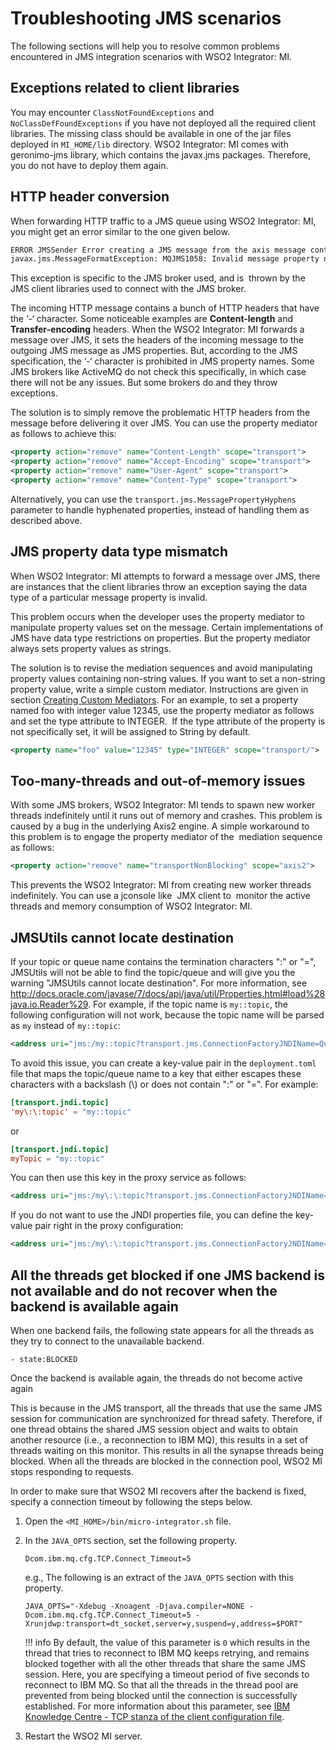 # Troubleshooting JMS scenarios

The following sections will help you to resolve common problems encountered in JMS integration scenarios with WSO2 Integrator: MI.

## Exceptions related to client libraries

You may encounter `ClassNotFoundExceptions` and `NoClassDefFoundExceptions` if you have not deployed all the required client libraries. The missing class should be available in one of the jar files deployed in `MI_HOME/lib` directory. WSO2 Integrator: MI comes with geronimo-jms library, which contains the javax.jms packages. Therefore, you do not have to deploy them again.

## HTTP header conversion

When forwarding HTTP traffic to a JMS queue using WSO2 Integrator: MI, you might get an error similar to the one given below.

```bash
ERROR JMSSender Error creating a JMS message from the axis message context
javax.jms.MessageFormatException: MQJMS1058: Invalid message property name: Content-Type
```

This exception is specific to the JMS broker used, and is  thrown by the JMS client libraries used to connect with the JMS broker.  

The incoming HTTP message contains a bunch of HTTP headers that have the ‘-‘ character. Some noticeable examples are **Content-length** and **Transfer-encoding** headers. When the WSO2 Integrator: MI forwards a message over JMS, it sets the headers of the incoming message to the outgoing JMS message as JMS properties. But, according to the JMS specification, the ‘-‘ character is prohibited in JMS property names. Some JMS brokers like ActiveMQ do not check this specifically, in which case there will not be any issues. But some brokers do and they throw exceptions.

The solution is to simply remove the problematic HTTP headers from the message before delivering it over JMS. You can use the property mediator as follows to achieve this:

```xml
<property action="remove" name="Content-Length" scope="transport">
<property action="remove" name="Accept-Encoding" scope="transport">
<property action="remove" name="User-Agent" scope="transport">
<property action="remove" name="Content-Type" scope="transport">
```

Alternatively, you can use the `transport.jms.MessagePropertyHyphens` parameter to handle hyphenated properties, instead of handling them as described
above.

## JMS property data type mismatch

When WSO2 Integrator: MI attempts to forward a message over JMS, there are instances that the client libraries throw an exception saying the data type of a particular message property is invalid.  

This problem occurs when the developer uses the property mediator to manipulate property values set on the message. Certain implementations of JMS have data type restrictions on properties. But the property mediator always sets property values as strings.

The solution is to revise the mediation sequences and avoid manipulating property values containing non-string values. If you want to set a
non-string property value, write a simple custom mediator. Instructions are given in section [Creating Custom Mediators]({{base_path}}/develop/customizations/creating-custom-mediators). For an example, to set a property named foo with integer value 12345, use the property mediator as follows and set the type attribute
to INTEGER.  If the type attribute of the property is not specifically set, it will be assigned to String by default.

```xml
<property name="foo" value="12345" type="INTEGER" scope="transport/">
```

## Too-many-threads and out-of-memory issues

With some JMS brokers, WSO2 Integrator: MI tends to spawn new worker threads indefinitely until it runs out of memory and crashes. This problem is caused by a bug in the underlying Axis2 engine. A simple workaround to this problem is to engage the property mediator of the  mediation sequence  as follows:

```xml
<property action="remove" name="transportNonBlocking" scope="axis2">
```

This prevents the WSO2 Integrator: MI from creating new worker threads indefinitely. You can use a jconsole like  JMX client to  monitor the active threads and
memory consumption of WSO2 Integrator: MI.

## JMSUtils cannot locate destination

If your topic or queue name contains the termination characters ":" or "=", JMSUtils will not be able to find the topic/queue and will give you
the warning "JMSUtils cannot locate destination". For more information, see <http://docs.oracle.com/javase/7/docs/api/java/util/Properties.html#load%28java.io.Reader%29>. For example, if the topic name is `my::topic`, the following configuration will not work, because the topic name will be parsed as `my` instead of `my::topic`:

```xml        
<address uri="jms:/my::topic?transport.jms.ConnectionFactoryJNDIName=QueueConnectionFactory&amp;java.naming.factory.initial=org.wso2.andes.jndi.PropertiesFileInitialContextFactory&amp;java.naming.provider.url=repository/conf/jndi.properties&amp;transport.jms.DestinationType=topic"/>
```

To avoid this issue, you can create a key-value pair in the `deployment.toml` file that maps the topic/queue name to a key that either escapes these characters with a backslash (\\) or does not contain ":" or "=". For example:

```toml     
[transport.jndi.topic]
'my\:\:topic' = "my::topic"
```

or

```toml
[transport.jndi.topic]
myTopic = "my::topic"
```

You can then use this key in the proxy service as follows:

```xml       
<address uri="jms:/my\:\:topic?transport.jms.ConnectionFactoryJNDIName=TopicConnectionFactory&amp;java.naming.factory.initial=org.wso2.andes.jndi.PropertiesFileInitialContextFactory&amp;java.naming.provider.url=repository/conf/jndi.properties&amp;transport.jms.DestinationType=topic"/>        
```

If you do not want to use the JNDI properties file, you can define the
key-value pair right in the proxy configuration:

```xml
<address uri="jms:/my\:\:topic?transport.jms.ConnectionFactoryJNDIName=TopicConnectionFactory&amp;java.naming.factory.initial=org.wso2.andes.jndi.PropertiesFileInitialContextFactory&amp;topic.my\:\:topic=my::topic&amp;java.naming.provider.url=repository/conf/jndi.properties&amp;transport.jms.DestinationType=topic"/>
```

## All the threads get blocked if one JMS backend is not available and do not recover when the backend is available again

When one backend fails, the following state appears for all the threads as they try to connect to the unavailable backend.

`- state:BLOCKED`

Once the backend is available again, the threads do not become active again

This is because in the JMS transport, all the threads that use the same JMS session for communication are synchronized for thread safety.
Therefore, if one thread obtains the shared JMS session object and waits to obtain another resource (i.e., a reconnection to IBM MQ), this results in a set of threads waiting on this monitor. This results in all the synapse threads being blocked. When all the threads are blocked in the connection pool, WSO2 MI stops responding to requests.

In order to make sure that WSO2 MI recovers after the backend is fixed, specify a connection timeout by following the steps below.

1. Open the `<MI_HOME>/bin/micro-integrator.sh` file.

2. In the `JAVA_OPTS` section, set the following property.

    `Dcom.ibm.mq.cfg.TCP.Connect_Timeout=5`
    
    e.g., The following is an extract of the `JAVA_OPTS` section with this property.
    
    `JAVA_OPTS="-Xdebug -Xnoagent -Djava.compiler=NONE -Dcom.ibm.mq.cfg.TCP.Connect_Timeout=5 -Xrunjdwp:transport=dt_socket,server=y,suspend=y,address=$PORT"`
    
    !!! info
        By default, the value of this parameter is `0` which results in the thread that tries to reconnect to IBM MQ keeps retrying, and remains blocked together with all the other threads that share the same JMS session. Here, you are specifying a timeout period of five seconds to reconnect to IBM MQ. So that all the threads in the thread pool are prevented from being blocked until the connection is successfully established. For more information about this parameter, see [IBM Knowledge Centre - TCP stanza of the client configuration file](https://www.ibm.com/support/knowledgecenter/SSFKSJ_9.1.0/com.ibm.mq.con.doc/q016910_.htm).
        
3. Restart the WSO2 MI server.
